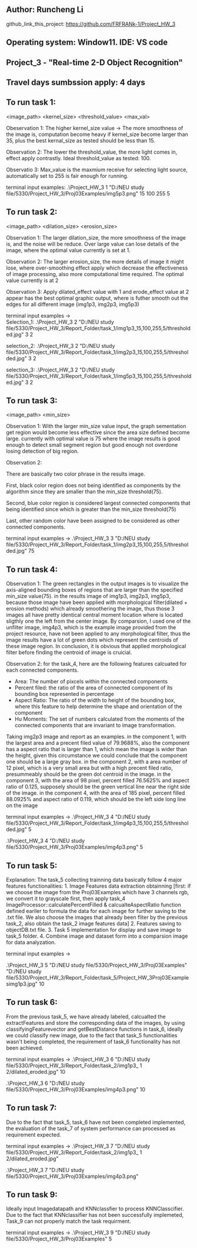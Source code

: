## Author: Runcheng Li
github_link_this_project: https://github.com/FRFRANk-1/Project_HW_3

## Operating system: Window11. IDE: VS code

## Project_3 - "Real-time 2-D Object Recognition"

## Travel days sumbssion apply: 4 days

## To run task 1: 
<image_path> <kernel_size> <threshold_value> <max_val>

Obeservation 1: The higher kernel_size value -> The more smoothness of the image is, computation become heavy if kernel_size become larger than 35, plus the best kernal_size as tested should be less than 15.

Observation 2: The lower the threshold_value, the more light comes in, effect apply contrastly. Ideal threshold_value as tested: 100.

Observatio 3: Max_value is the maxmium receive for selecting light source, automatically set to 255 is fair enough for running.

terminal input examples: .\Project_HW_3 1 "D:/NEU study file/5330/Project_HW_3/Proj03Examples/img5p3.png" 15 100 255 5

## To run task 2:
<image_path> <dilation_size> <erosion_size>

Observation 1: The larger dilation_size, the more smoothness of the image is, and the noise will be reduce. Over large value can lose details of the image, where the optimal value currently is set at 1.

Observation 2: The larger erosion_size, the more details of image it might lose, where over-smoothing effect apply which decrease the effectiveness of image processing, also more computational time required. The optimal value currently is at 2

Observation 3: Apply dilated_effect value with 1 and erode_effect value at 2 appear has the best optimal graphic output, where is futher smooth out the edges for all different image (img1p3, img2p3, img5p3)

terminal input examples ->  
Selection_1: .\Project_HW_3 2 "D:/NEU study file/5330/Project_HW_3/Report_Folder/task_1/img1p3_15,100,255,5/thresholded.jpg" 3 2

selection_2: .\Project_HW_3 2 "D:/NEU study file/5330/Project_HW_3/Report_Folder/task_1/img2p3_15,100,255,5/thresholded.jpg" 3 2
 
selection_3: .\Project_HW_3 2 "D:/NEU study file/5330/Project_HW_3/Report_Folder/task_1/img5p3_15,100,255,5/thresholded.jpg" 3 2

## To run task 3:
<image_path> <min_size>

Observation 1: With the larger min_size value input, the graph sementation get region would become less effective since the area size defined become large. currently with optimal value is 75 where the image results is good enough to detect small segment region but good enough not overdone losing detection of big region. 

Observation 2: 

There are basically two color phrase in the results image.

First, black color region does not being identified as components by the algorithm since they are smaller than the min_size threshold(75).

Second, blue color region is considered largest connected components that being identified since which is greater than the min_size threshold(75)
 
Last, other random color have been assigned to be considered as other connected components.

terminal input examples -> .\Project_HW_3 3 "D:/NEU study file/5330/Project_HW_3/Report_Folder/task_1/img2p3_15,100,255,5/thresholded.jpg" 75

## To run task 4:

Observation 1: The green rectangles in the output images is to visualize the axis-aligned bounding boxes of regions that are larger than the specified min_size value(75).
in the results image of img1p3, img2p3, img5p3, because those image have been applied with morphological filter(dilated + erosion methods) which already smoothering the image, thus those 3 images all have pretty identical central moment location where is located sligthly one the left from the center image. By comparsion, I used one of the unfilter image, img4p3, which is the example image provided from the project resource, have not been applied to any morphological filter, thus the image results have a lot of green dots which represent the centroids of these image region. In conclusion, it is obvious that applied morphological filter before finding the centroid of image is cruicial.

Observation 2: 
for the task_4, here are the following features calcuated for each connected components.
- Area: The number of pixcels within the connected components
- Percent filed: the ratio of the area of connected component of its bounding box represented in percentage
- Aspect Ratio: The ratio of the width to height of the bounding box, where this feature to help determine the shape and orientation of the component
- Hu Moments: The set of numbers calculated from the moments of the connected components that are invariant to image transformation.

Taking img2p3 image and report as an examples.
in the component 1, with the largest area and a precent filed value of 79.9688%, also the component has a aspect ratio that is larger than 1, which mean the image is wider than the height, given this circumstance we could conclude that the component one should be a large gray box.
in the component 2, with a area number of 12 pixel, which is a very small area but with a high precent filed ratio, presummeably should be the green dot centroid in the image.
in the component 3, with the area of 98 pixel, percent filled 76.5625% and aspect ratio of 0.125, supposely should be the green vertical line near the right side of the image.
in the component 4, with the area of 185 pixel, percent filled 88.0925% and aspect ratio of 0.119, which should be the left side long line on the image

terminal input examples -> 
.\Project_HW_3 4 "D:/NEU study file/5330/Project_HW_3/Report_Folder/task_1/img4p3_15,100,255,5/thresholded.jpg" 5

.\Project_HW_3 4 "D:/NEU study file/5330/Project_HW_3/Proj03Examples/img4p3.png" 5

## To run task 5:

Explanation: The task_5 collecting trainning data basically follow 4 major features functionalities: 1. Image Features data extraction obtainning [first: if we choose the image from the Proj03Examples which have 3 channels rgb, we convert it to grayscale first, then apply task_4 ImageProcessor::calculatePercentFilled & calcualteAspectRatio function defined eariler to formula the data for each image for further saving to the .txt file. We also choose the images that already been fliter by the previous task_2, also obtain the task_2 image features data] 2. Features saving to objectDB.txt file. 3. Task 5 implementation for display and save image to task_5 folder. 4. Combine image and dataset form into a comparsion image for data analyzation.

terminal input examples ->

.\Project_HW_3 5 "D:/NEU study file/5330/Project_HW_3/Proj03Examples" "D:/NEU study file/5330/Project_HW_3/Report_Folder/task_5/Project_HW_3Proj03Examplesimg1p3.jpg" 10
## To run task 6:

From the previous task_5, we have already labeled, calcualted the extractFeatures and store the corresponding data of the images, by using classifyingFeaturevector and getBestDistance functions in task_6, ideally we could classify new image, due to the fact that task_5 functionalities wasn't being completed, the requirement of task_6 functionality has not been achieved. 

terminal input examples -> 
.\Project_HW_3 6 "D:/NEU study file/5330/Project_HW_3/Report_Folder/task_2/img1p3_ 1 2/dilated_eroded.jpg" 10

.\Project_HW_3 6 "D:/NEU study file/5330/Project_HW_3/Proj03Examples/img4p3.png" 10

## To run task 7:

Due to the fact that task_5, task_6 have not been completed implemented, the evaluation of the task_7 of system performance can processed as requirement expected.

terminal input examples -> 
.\Project_HW_3 7 "D:/NEU study file/5330/Project_HW_3/Report_Folder/task_2/img1p3_ 1 2/dilated_eroded.jpg"

.\Project_HW_3 7 "D:/NEU study file/5330/Project_HW_3/Proj03Examples/img4p3.png" 

## To run task 9:

Ideally input Imagedatapath and KNNclassfier to process KNNClasscifier. Due to the fact that KNNclassifier has not been successfully implemeted, Task_9 can not properly match the task requirment.

terminal input examples ->
.\Project_HW_3 9 "D:/NEU study file/5330/Project_HW_3/Proj03Examples" 5 